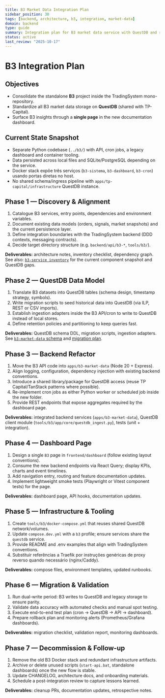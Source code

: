 ```yaml
---
title: B3 Market Data Integration Plan
sidebar_position: 30
tags: [backend, architecture, b3, integration, market-data]
domain: backend
type: guide
summary: Integration plan for B3 market data service with QuestDB and real-time streaming
status: active
last_review: "2025-10-17"
---
```


# B3 Integration Plan

## Objectives

- Consolidate the standalone **B3** project inside the TradingSystem mono-repository.
- Standardize all B3 market data storage on **QuestDB** (shared with TP-Capital).
- Surface B3 insights through a **single page** in the new documentation dashboard.

## Current State Snapshot

- Separate Python codebase (`../b3/`) with API, cron jobs, a legacy dashboard and container tooling.
- Data persisted across local files and SQLite/PostgreSQL depending on the service.
- Docker stack expõe três serviços (`b3-sistema`, `b3-dashboard`, `b3-cron`) usando portas diretas no host.
- No shared schema/ingress pipeline with `apps/tp-capital/infrastructure` QuestDB instance.

## Phase 1 — Discovery & Alignment

1. Catalogue B3 services, entry points, dependencies and environment variables.
2. Document existing data models (orders, signals, market snapshots) and the current persistence layer.
3. Define integration boundaries with the TradingSystem backend (DDD contexts, messaging contracts).
4. Decide target directory structure (e.g. `backend/api/b3-*`, `tools/b3/`).

**Deliverables:** architecture notes, inventory checklist, dependency graph.
See also: [`b3-service inventory`](./b3-inventory.md) for the current component snapshot and QuestDB gaps.

## Phase 2 — QuestDB Data Model

1. Translate B3 datasets into QuestDB tables (schema design, timestamp strategy, symbols).
2. Write migration scripts to seed historical data into QuestDB (via ILP, REST or CSV imports).
3. Establish ingestion adapters inside the B3 API/cron to write to QuestDB instead of local stores.
4. Define retention policies and partitioning to keep queries fast.

**Deliverables:** QuestDB schema DDL, migration scripts, ingestion adapters. See [`b3-market-data` schema](../data/schemas/trading-core/tables/b3-market-data.md) and [migration plan](../data/migrations/2025-10-12-b3-questdb-migration.md).

## Phase 3 — Backend Refactor

1. Move the B3 API code into `apps/b3-market-data` (Node 20 + Express).
2. Align logging, configuration, dependency injection with existing backend conventions.
3. Introduce a shared library/package for QuestDB access (reuse TP Capital/TanStack patterns where possible).
4. Re-implement cron jobs as either Python worker or scheduled job inside the new folder.
5. Provide REST endpoints that expose aggregates required by the dashboard page.

**Deliverables:** integrated backend services (`apps/b3-market-data`), QuestDB client module (`tools/b3/app/core/questdb_ingest.py`), tests (unit + integration).

## Phase 4 — Dashboard Page

1. Design a single `B3` page in `frontend/dashboard` (follow existing layout conventions).
2. Consume the new backend endpoints via React Query; display KPIs, charts and event timelines.
3. Add navigation entry, routing and feature documentation updates.
4. Implement lightweight smoke tests (Playwright or Vitest component tests) for the page.

**Deliverables:** dashboard page, API hooks, documentation updates.

## Phase 5 — Infrastructure & Tooling

1. Create `tools/b3/docker-compose.yml` that reuses shared QuestDB network/volumes.
2. Update `compose.dev.yml` with a `b3` profile; ensure services share the `questdb` service.
3. Provide README and .env examples that align with TradingSystem conventions.
4. Substituir referências a Traefik por instruções genéricas de proxy reverso quando necessário (nginx/Caddy).

**Deliverables:** compose files, environment templates, updated runbooks.

## Phase 6 — Migration & Validation

1. Run dual-write period: B3 writes to QuestDB and legacy storage to ensure parity.
2. Validate data accuracy with automated checks and manual spot testing.
3. Execute end-to-end test plan (cron → QuestDB → API → dashboard).
4. Prepare rollback plan and monitoring alerts (Prometheus/Grafana dashboards).

**Deliverables:** migration checklist, validation report, monitoring dashboards.

## Phase 7 — Decommission & Follow-up

1. Remove the old B3 Docker stack and redundant infrastructure artifacts.
2. Archive or delete unused scripts (`start-api.bat`, standalone dashboards) once the new flow is stable.
3. Update CHANGELOG, architecture docs, and onboarding materials.
4. Schedule a post-integration review to capture lessons learned.

**Deliverables:** cleanup PRs, documentation updates, retrospective notes.
